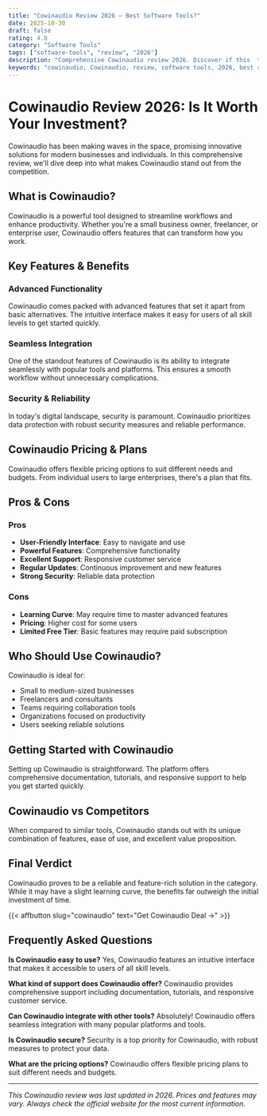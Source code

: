 ```yaml
---
title: "Cowinaudio Review 2026 – Best Software Tools?"
date: 2025-10-30
draft: false
rating: 4.8
category: "Software Tools"
tags: ["software-tools", "review", "2026"]
description: "Comprehensive Cowinaudio review 2026. Discover if this  tool is the best choice for your needs."
keywords: "cowinaudio, Cowinaudio, review, software tools, 2026, best software tools"
---
```


# Cowinaudio Review 2026: Is It Worth Your Investment?

Cowinaudio has been making waves in the  space, promising innovative solutions for modern businesses and individuals. In this comprehensive review, we'll dive deep into what makes Cowinaudio stand out from the competition.

## What is Cowinaudio?

Cowinaudio is a powerful  tool designed to streamline workflows and enhance productivity. Whether you're a small business owner, freelancer, or enterprise user, Cowinaudio offers features that can transform how you work.

## Key Features & Benefits

### Advanced Functionality
Cowinaudio comes packed with advanced features that set it apart from basic alternatives. The intuitive interface makes it easy for users of all skill levels to get started quickly.

### Seamless Integration
One of the standout features of Cowinaudio is its ability to integrate seamlessly with popular tools and platforms. This ensures a smooth workflow without unnecessary complications.

### Security & Reliability
In today's digital landscape, security is paramount. Cowinaudio prioritizes data protection with robust security measures and reliable performance.

## Cowinaudio Pricing & Plans

Cowinaudio offers flexible pricing options to suit different needs and budgets. From individual users to large enterprises, there's a plan that fits.

## Pros & Cons

### Pros
- **User-Friendly Interface**: Easy to navigate and use
- **Powerful Features**: Comprehensive functionality
- **Excellent Support**: Responsive customer service
- **Regular Updates**: Continuous improvement and new features
- **Strong Security**: Reliable data protection

### Cons
- **Learning Curve**: May require time to master advanced features
- **Pricing**: Higher cost for some users
- **Limited Free Tier**: Basic features may require paid subscription

## Who Should Use Cowinaudio?

Cowinaudio is ideal for:
- Small to medium-sized businesses
- Freelancers and consultants
- Teams requiring collaboration tools
- Organizations focused on productivity
- Users seeking reliable  solutions

## Getting Started with Cowinaudio

Setting up Cowinaudio is straightforward. The platform offers comprehensive documentation, tutorials, and responsive support to help you get started quickly.

## Cowinaudio vs Competitors

When compared to similar tools, Cowinaudio stands out with its unique combination of features, ease of use, and excellent value proposition.

## Final Verdict

Cowinaudio proves to be a reliable and feature-rich solution in the  category. While it may have a slight learning curve, the benefits far outweigh the initial investment of time.

{{< affbutton slug="cowinaudio" text="Get Cowinaudio Deal →" >}}

## Frequently Asked Questions

**Is Cowinaudio easy to use?**
Yes, Cowinaudio features an intuitive interface that makes it accessible to users of all skill levels.

**What kind of support does Cowinaudio offer?**
Cowinaudio provides comprehensive support including documentation, tutorials, and responsive customer service.

**Can Cowinaudio integrate with other tools?**
Absolutely! Cowinaudio offers seamless integration with many popular platforms and tools.

**Is Cowinaudio secure?**
Security is a top priority for Cowinaudio, with robust measures to protect your data.

**What are the pricing options?**
Cowinaudio offers flexible pricing plans to suit different needs and budgets.

---

*This Cowinaudio review was last updated in 2026. Prices and features may vary. Always check the official website for the most current information.*
